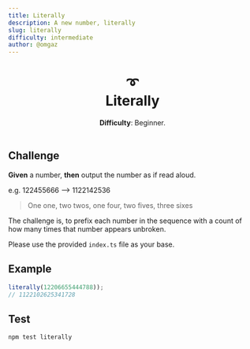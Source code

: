 ```yaml
---
title: Literally
description: A new number, literally
slug: literally
difficulty: intermediate
author: @omgaz
---
```


<h1 align=center>
  ➰<br>
  Literally
</h1>

<p align=center><strong>Difficulty</strong>: Beginner.<br><br></p>

## Challenge

**Given** a number, **then** output the number as if read aloud.

e.g. 122455666 --> 1122142536

> One one, two twos, one four, two fives, three sixes

The challenge is, to prefix each number in the sequence with a count of how many times that number appears unbroken.

Please use the provided `index.ts` file as your base.

## Example

```ts
literally(12206655444788));
// 1122102625341728
```

## Test

```sh
npm test literally
```
